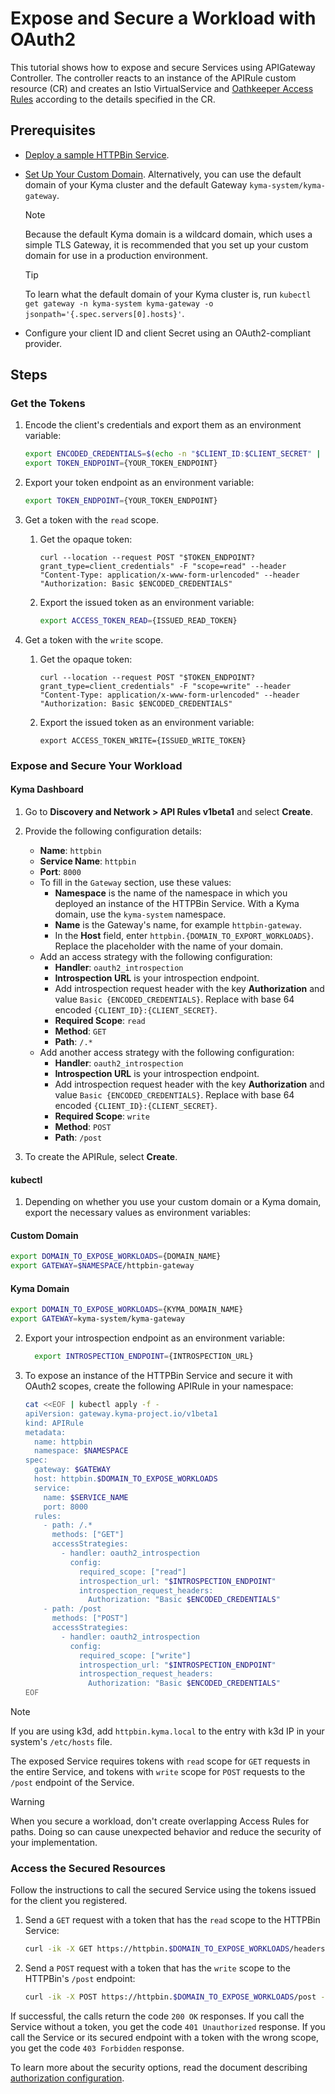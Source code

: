 # Expose and Secure a Workload with OAuth2

This tutorial shows how to expose and secure Services using APIGateway Controller. The controller reacts to an instance of the APIRule custom resource (CR) and creates an Istio VirtualService and [Oathkeeper Access Rules](https://www.ory.sh/docs/oathkeeper/api-access-rules) according to the details specified in the CR.

## Prerequisites

* [Deploy a sample HTTPBin Service](../../01-00-create-workload.md).
* [Set Up Your Custom Domain](../../01-10-setup-custom-domain-for-workload.md). Alternatively, you can use the default domain of your Kyma cluster and the default Gateway `kyma-system/kyma-gateway`.
  
  > [!NOTE]
  > Because the default Kyma domain is a wildcard domain, which uses a simple TLS Gateway, it is recommended that you set up your custom domain for use in a production environment.

  > [!TIP]
  > To learn what the default domain of your Kyma cluster is, run `kubectl get gateway -n kyma-system kyma-gateway -o jsonpath='{.spec.servers[0].hosts}'`.

* Configure your client ID and client Secret using an OAuth2-compliant provider.

## Steps

### Get the Tokens

1. Encode the client's credentials and export them as an environment variable:

    ```bash
    export ENCODED_CREDENTIALS=$(echo -n "$CLIENT_ID:$CLIENT_SECRET" | base64)
    export TOKEN_ENDPOINT={YOUR_TOKEN_ENDPOINT}
    ```
2. Export your token endpoint as an environment variable:

    ```bash
    export TOKEN_ENDPOINT={YOUR_TOKEN_ENDPOINT}
    ```

3. Get a token with the `read` scope.

    1. Get the opaque token:
        ```shell
        curl --location --request POST "$TOKEN_ENDPOINT?grant_type=client_credentials" -F "scope=read" --header "Content-Type: application/x-www-form-urlencoded" --header "Authorization: Basic $ENCODED_CREDENTIALS"
        ```
    2. Export the issued token as an environment variable:
        ```bash
        export ACCESS_TOKEN_READ={ISSUED_READ_TOKEN}
        ```
4. Get a token with the `write` scope.

    1. Get the opaque token:
        ```shell
        curl --location --request POST "$TOKEN_ENDPOINT?grant_type=client_credentials" -F "scope=write" --header "Content-Type: application/x-www-form-urlencoded" --header "Authorization: Basic $ENCODED_CREDENTIALS"
        ```
    2. Export the issued token as an environment variable:
        ```shell
        export ACCESS_TOKEN_WRITE={ISSUED_WRITE_TOKEN}
        ```

### Expose and Secure Your Workload
<!-- tabs:start -->
#### **Kyma Dashboard**

1. Go to **Discovery and Network > API Rules v1beta1** and select **Create**.
2. Provide the following configuration details:
    - **Name**: `httpbin`
    - **Service Name**: `httpbin`
    - **Port**: `8000`
    - To fill in the `Gateway` section, use these values:
      - **Namespace** is the name of the namespace in which you deployed an instance of the HTTPBin Service. With a Kyma domain, use the `kyma-system` namespace.
      - **Name** is the Gateway's name, for example `httpbin-gateway`.
      - In the **Host** field, enter `httpbin.{DOMAIN_TO_EXPORT_WORKLOADS}`. Replace the placeholder with the name of your domain.
    - Add an access strategy with the following configuration:
      - **Handler**: `oauth2_introspection`
      - **Introspection URL** is your introspection endpoint.
      - Add introspection request header with the key **Authorization** and value `Basic {ENCODED_CREDENTIALS}`. Replace with base 64 encoded `{CLIENT_ID}:{CLIENT_SECRET}`.
      - **Required Scope**: `read`
      - **Method**: `GET`
      - **Path**: `/.*`
    - Add another access strategy with the following configuration:
      - **Handler**: `oauth2_introspection`
      - **Introspection URL** is your introspection endpoint.
      - Add introspection request header with the key **Authorization** and value `Basic {ENCODED_CREDENTIALS}`. Replace with base 64 encoded `{CLIENT_ID}:{CLIENT_SECRET}`.
      - **Required Scope**: `write`
      - **Method**: `POST`
      - **Path**: `/post`

3. To create the APIRule, select **Create**.


#### **kubectl**

1. Depending on whether you use your custom domain or a Kyma domain, export the necessary values as environment variables:

  <!-- tabs:start -->
  #### **Custom Domain**

  ```bash
  export DOMAIN_TO_EXPOSE_WORKLOADS={DOMAIN_NAME}
  export GATEWAY=$NAMESPACE/httpbin-gateway
  ```
  #### **Kyma Domain**

  ```bash
  export DOMAIN_TO_EXPOSE_WORKLOADS={KYMA_DOMAIN_NAME}
  export GATEWAY=kyma-system/kyma-gateway
  ```
  <!-- tabs:end -->

2. Export your introspection endpoint as an environment variable:

    ```bash
      export INTROSPECTION_ENDPOINT={INTROSPECTION_URL}
    ```

3. To expose an instance of the HTTPBin Service and secure it with OAuth2 scopes, create the following APIRule in your namespace:

    ```bash
    cat <<EOF | kubectl apply -f -
    apiVersion: gateway.kyma-project.io/v1beta1
    kind: APIRule
    metadata:
      name: httpbin
      namespace: $NAMESPACE
    spec:
      gateway: $GATEWAY
      host: httpbin.$DOMAIN_TO_EXPOSE_WORKLOADS
      service:
        name: $SERVICE_NAME
        port: 8000
      rules:
        - path: /.*
          methods: ["GET"]
          accessStrategies:
            - handler: oauth2_introspection
              config:
                required_scope: ["read"]
                introspection_url: "$INTROSPECTION_ENDPOINT"
                introspection_request_headers:
                  Authorization: "Basic $ENCODED_CREDENTIALS"
        - path: /post
          methods: ["POST"]
          accessStrategies:
            - handler: oauth2_introspection
              config:
                required_scope: ["write"]
                introspection_url: "$INTROSPECTION_ENDPOINT"
                introspection_request_headers:
                  Authorization: "Basic $ENCODED_CREDENTIALS"
    EOF
    ```
<!-- tabs:end -->

> [!NOTE]
>  If you are using k3d, add `httpbin.kyma.local` to the entry with k3d IP in your system's `/etc/hosts` file.

The exposed Service requires tokens with `read` scope for `GET` requests in the entire Service, and tokens with `write` scope for `POST` requests to the `/post` endpoint of the Service.

> [!WARNING]
>  When you secure a workload, don't create overlapping Access Rules for paths. Doing so can cause unexpected behavior and reduce the security of your implementation.

### Access the Secured Resources

Follow the instructions to call the secured Service using the tokens issued for the client you registered.

1. Send a `GET` request with a token that has the `read` scope to the HTTPBin Service:

    ```bash
    curl -ik -X GET https://httpbin.$DOMAIN_TO_EXPOSE_WORKLOADS/headers -H "Authorization: Bearer $ACCESS_TOKEN_READ"
    ```

2. Send a `POST` request with a token that has the `write` scope to the HTTPBin's `/post` endpoint:

    ```bash
    curl -ik -X POST https://httpbin.$DOMAIN_TO_EXPOSE_WORKLOADS/post -d "test data" -H "Authorization: Bearer $ACCESS_TOKEN_WRITE"
    ```

If successful, the calls return the code `200 OK` responses. If you call the Service without a token, you get the code `401 Unauthorized` response. If you call the Service or its secured endpoint with a token with the wrong scope, you get the code `403 Forbidden` response.

To learn more about the security options, read the document describing [authorization configuration](../../../custom-resources/apirule/v1beta1-deprecated/04-50-apirule-authorizations.md).
